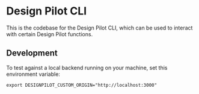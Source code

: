 # Design Pilot CLI

This is the codebase for the Design Pilot CLI, which can be used to interact with certain Design Pilot functions.

## Development

To test against a local backend running on your machine, set this environment variable:

`export DESIGNPILOT_CUSTOM_ORIGIN="http://localhost:3000"`
